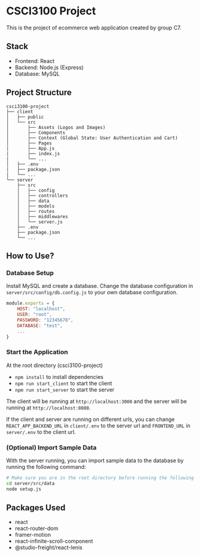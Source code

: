 # CSCI3100 Project

This is the project of ecommerce web application created by group C7. 

## Stack
- Frontend: React
- Backend: Node.js (Express)
- Database: MySQL

## Project Structure
```
csci3100-project
├── client
│   ├── public
│   └── src
│       ├── Assets (Logos and Images)
│       ├── Components
│       ├── Context (Global State: User Authentication and Cart)
│       ├── Pages
|       ├── App.js 
|       ├── index.js
|       └── ...
│   ├── .env
|   ├── package.json
|   └── ...
└── server
    ├── src
    │   ├── config
    │   ├── controllers
    │   ├── data
    │   ├── models
    │   ├── routes
    │   ├── middlewares
    │   └── server.js
    ├── .env
    ├── package.json
    └── ...
```


## How to Use?
### Database Setup
Install MySQL and create a database. Change the database configuration in `server/src/config/db.config.js` to your own database configuration.
```js
module.exports = {
    HOST: "localhost",
    USER: "root",
    PASSWORD: "12345678",
    DATABASE: "test",
    ...
}
```

### Start the Application
At the root directory (csci3100-project)
- `npm install` to install dependencies
- `npm run start_client` to start the client
- `npm run start_server` to start the server

The client will be running at `http://localhost:3000` and the server will be running at `http://localhost:8080`.

If the client and server are running on different urls, you can change `REACT_APP_BACKEND_URL` in `client/.env` to the server url and `FRONTEND_URL` in `server/.env` to the client url.

### (Optional) Import Sample Data
With the server running, you can import sample data to the database by running the following command:
```bash
# Make sure you are in the root directory before running the following commands
cd server/src/data
node setup.js
```

## Packages Used
- react
- react-router-dom
- framer-motion
- react-infinite-scroll-component
- @studio-freight/react-lenis